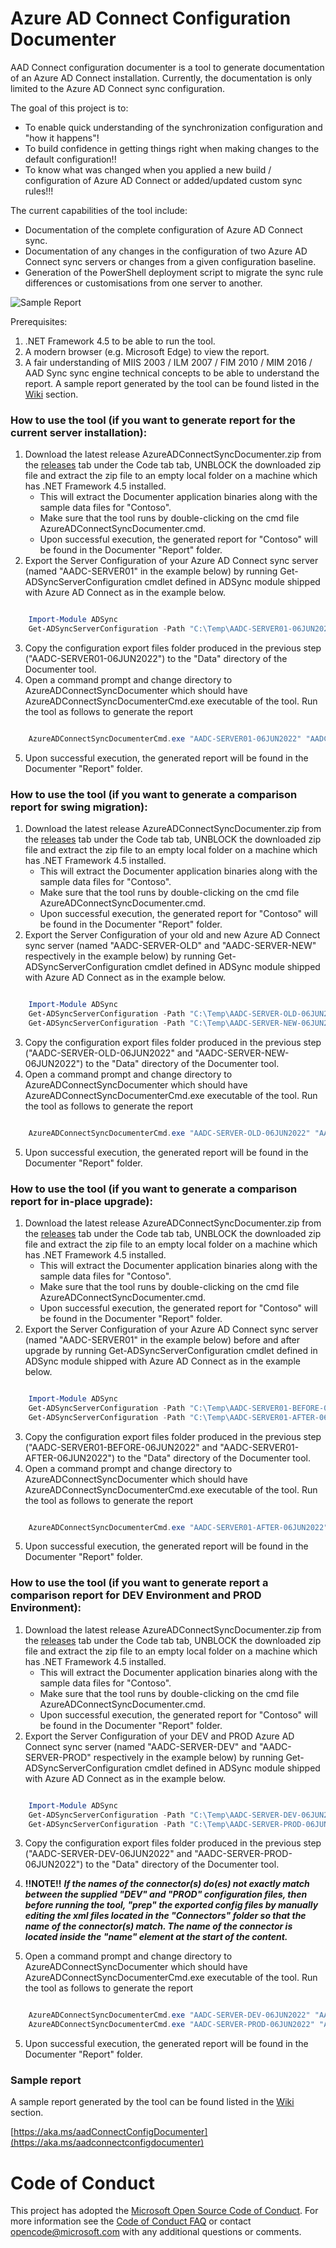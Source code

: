 
# Azure AD Connect Configuration Documenter

AAD Connect configuration documenter is a tool to generate documentation of an Azure AD Connect installation. Currently, the documentation is only limited to the Azure AD Connect sync configuration.

The goal of this project is to:

* To enable quick understanding of the synchronization configuration and "how it happens"!
* To build confidence in getting things right when making changes to the default configuration!!
* To know what was changed when you applied a new build / configuration of Azure AD Connect or added/updated custom sync rules!!!
 
The current capabilities of the tool include:

* Documentation of the complete configuration of Azure AD Connect sync.
* Documentation of any changes in the configuration of two Azure AD Connect sync servers or changes from a given configuration baseline.
* Generation of the PowerShell deployment script to migrate the sync rule differences or customisations from one server to another.

![Sample Report](https://github.com/Microsoft/AADConnectConfigDocumenter/wiki/Sample-Report-ToC-Contoso-Header.jpg)

Prerequisites:

1. .NET Framework 4.5 to be able to run the tool.
2. A modern browser (e.g. Microsoft Edge) to view the report.
3. A fair understanding of MIIS 2003 / ILM 2007 / FIM 2010 / MIM 2016 / AAD Sync sync engine technical concepts to be able to understand the report. A sample report generated by the tool can be found listed in the [Wiki](https://github.com/Microsoft/AADConnectConfigDocumenter/wiki/Sample-Report) section.

### **How to use the tool** (if you want to generate report for the current server installation):
1. Download the latest release AzureADConnectSyncDocumenter.zip from the [releases](https://github.com/Microsoft/AADConnectConfigDocumenter/releases) tab under the Code tab tab, UNBLOCK the downloaded zip file and extract the zip file to an empty local folder on a machine which has .NET Framework 4.5 installed.
	* This will extract the Documenter application binaries along with the sample data files for "Contoso".
	* Make sure that the tool runs by double-clicking on the cmd file AzureADConnectSyncDocumenter.cmd.
	* Upon successful execution, the generated report for "Contoso" will be found in the Documenter "Report" folder.
2. Export the Server Configuration of your Azure AD Connect sync server (named "AADC-SERVER01" in the example below) by running Get-ADSyncServerConfiguration cmdlet defined in ADSync module shipped with Azure AD Connect as in the example below.

```PowerShell

	Import-Module ADSync
	Get-ADSyncServerConfiguration -Path "C:\Temp\AADC-SERVER01-06JUN2022"

```

3. Copy the configuration export files folder produced in the previous step ("AADC-SERVER01-06JUN2022") to the "Data" directory of the Documenter tool.
4. Open a command prompt and change directory to AzureADConnectSyncDocumenter which should have AzureADConnectSyncDocumenterCmd.exe executable of the tool. Run the tool as follows to generate the report
```PowerShell

	AzureADConnectSyncDocumenterCmd.exe "AADC-SERVER01-06JUN2022" "AADC-SERVER01-06JUN2022"

```
5. Upon successful execution, the generated report will be found in the Documenter "Report" folder.

### **How to use the tool** (if you want to generate a comparison report for swing migration):
1. Download the latest release AzureADConnectSyncDocumenter.zip from the [releases](https://github.com/Microsoft/AADConnectConfigDocumenter/releases) tab under the Code tab tab, UNBLOCK the downloaded zip file and extract the zip file to an empty local folder on a machine which has .NET Framework 4.5 installed.
	* This will extract the Documenter application binaries along with the sample data files for "Contoso".
	* Make sure that the tool runs by double-clicking on the cmd file AzureADConnectSyncDocumenter.cmd.
	* Upon successful execution, the generated report for "Contoso" will be found in the Documenter "Report" folder.
2. Export the Server Configuration of your old and new Azure AD Connect sync server (named "AADC-SERVER-OLD" and "AADC-SERVER-NEW" respectively in the example below) by running Get-ADSyncServerConfiguration cmdlet defined in ADSync module shipped with Azure AD Connect as in the example below.

```PowerShell

	Import-Module ADSync
	Get-ADSyncServerConfiguration -Path "C:\Temp\AADC-SERVER-OLD-06JUN2022" # run this on the old server
	Get-ADSyncServerConfiguration -Path "C:\Temp\AADC-SERVER-NEW-06JUN2022" # run this on the new server

```

3. Copy the configuration export files folder produced in the previous step ("AADC-SERVER-OLD-06JUN2022" and "AADC-SERVER-NEW-06JUN2022") to the "Data" directory of the Documenter tool.
4. Open a command prompt and change directory to AzureADConnectSyncDocumenter which should have AzureADConnectSyncDocumenterCmd.exe executable of the tool. Run the tool as follows to generate the report
```PowerShell

	AzureADConnectSyncDocumenterCmd.exe "AADC-SERVER-OLD-06JUN2022" "AADC-SERVER-NEW-06JUN2022"

```
5. Upon successful execution, the generated report will be found in the Documenter "Report" folder.

### **How to use the tool** (if you want to generate a comparison report for in-place upgrade):
1. Download the latest release AzureADConnectSyncDocumenter.zip from the [releases](https://github.com/Microsoft/AADConnectConfigDocumenter/releases) tab under the Code tab tab, UNBLOCK the downloaded zip file and extract the zip file to an empty local folder on a machine which has .NET Framework 4.5 installed.
	* This will extract the Documenter application binaries along with the sample data files for "Contoso".
	* Make sure that the tool runs by double-clicking on the cmd file AzureADConnectSyncDocumenter.cmd.
	* Upon successful execution, the generated report for "Contoso" will be found in the Documenter "Report" folder.
2. Export the Server Configuration of your Azure AD Connect sync server (named "AADC-SERVER01" in the example below) before and after upgrade by running Get-ADSyncServerConfiguration cmdlet defined in ADSync module shipped with Azure AD Connect as in the example below.

```PowerShell

	Import-Module ADSync
	Get-ADSyncServerConfiguration -Path "C:\Temp\AADC-SERVER01-BEFORE-06JUN2022" # run this before upgrade
	Get-ADSyncServerConfiguration -Path "C:\Temp\AADC-SERVER01-AFTER-06JUN2022" # run this after upgrade
```

3. Copy the configuration export files folder produced in the previous step ("AADC-SERVER01-BEFORE-06JUN2022" and "AADC-SERVER01-AFTER-06JUN2022") to the "Data" directory of the Documenter tool.
4. Open a command prompt and change directory to AzureADConnectSyncDocumenter which should have AzureADConnectSyncDocumenterCmd.exe executable of the tool. Run the tool as follows to generate the report
```PowerShell

	AzureADConnectSyncDocumenterCmd.exe "AADC-SERVER01-AFTER-06JUN2022" "AADC-SERVER01-BEFORE-06JUN2022"

```
5. Upon successful execution, the generated report will be found in the Documenter "Report" folder.


### **How to use the tool** (if you want to generate report a comparison report for DEV Environment and PROD Environment):

1. Download the latest release AzureADConnectSyncDocumenter.zip from the [releases](https://github.com/Microsoft/AADConnectConfigDocumenter/releases) tab under the Code tab tab, UNBLOCK the downloaded zip file and extract the zip file to an empty local folder on a machine which has .NET Framework 4.5 installed.
	* This will extract the Documenter application binaries along with the sample data files for "Contoso".
	* Make sure that the tool runs by double-clicking on the cmd file AzureADConnectSyncDocumenter.cmd.
	* Upon successful execution, the generated report for "Contoso" will be found in the Documenter "Report" folder.
2. Export the Server Configuration of your DEV and PROD Azure AD Connect sync server (named "AADC-SERVER-DEV" and "AADC-SERVER-PROD" respectively in the example below) by running Get-ADSyncServerConfiguration cmdlet defined in ADSync module shipped with Azure AD Connect as in the example below.

```PowerShell

	Import-Module ADSync
	Get-ADSyncServerConfiguration -Path "C:\Temp\AADC-SERVER-DEV-06JUN2022" # run this on the DEV Environment server
	Get-ADSyncServerConfiguration -Path "C:\Temp\AADC-SERVER-PROD-06JUN2022" # run this on the PROD Environment server
```

3. Copy the configuration export files folder produced in the previous step ("AADC-SERVER-DEV-06JUN2022" and "AADC-SERVER-PROD-06JUN2022") to the "Data" directory of the Documenter tool.

4. **!!NOTE!!** _**If the names of the connector(s) do(es) not exactly match between the supplied "DEV" and "PROD" configuration files, then before running the tool, "prep" the exported config files by manually editing the xml files located in the "Connectors" folder so that the name of the connector(s) match. The name of the connector is located inside the "name" element at the start of the content.**_

5. Open a command prompt and change directory to AzureADConnectSyncDocumenter which should have AzureADConnectSyncDocumenterCmd.exe executable of the tool. Run the tool as follows to generate the report
```PowerShell

	AzureADConnectSyncDocumenterCmd.exe "AADC-SERVER-DEV-06JUN2022" "AADC-SERVER-PROD-06JUN2022" # If you want to move the changes in the DEV to PROD
	AzureADConnectSyncDocumenterCmd.exe "AADC-SERVER-PROD-06JUN2022" "AADC-SERVER-DEV-06JUN2022" # If you want to move the changes in the PROD to DEV

```
5. Upon successful execution, the generated report will be found in the Documenter "Report" folder.


### Sample report
A sample report generated by the tool can be found listed in the [Wiki](https://github.com/Microsoft/AADConnectConfigDocumenter/wiki/Sample-Report) section.

[https://aka.ms/aadConnectConfigDocumenter](https://aka.ms/aadconnectconfigdocumenter)

# Code of Conduct

This project has adopted the [Microsoft Open Source Code of Conduct](https://opensource.microsoft.com/codeofconduct/). For more information see the [Code of Conduct FAQ](https://opensource.microsoft.com/codeofconduct/faq/) or contact [opencode@microsoft.com](mailto:opencode@microsoft.com) with any additional questions or comments.
